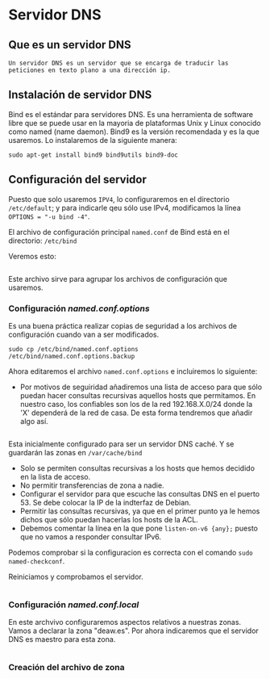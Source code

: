 # Servidor DNS

## Que es un servidor DNS

    Un servidor DNS es un servidor que se encarga de traducir las peticiones en texto plano a una dirección ip.

## Instalación de servidor DNS 

Bind es el estándar para servidores DNS. Es una herramienta de software libre que se puede usar en la mayoria de plataformas Unix y Linux conocido como named (name daemon).
Bind9 es la versión recomendada y es la que usaremos. Lo instalaremos de la siguiente manera:

``sudo apt-get install bind9 bind9utils bind9-doc``

## Configuración del servidor

Puesto que solo usaremos ``IPV4``, lo configuraremos en el directorio ``/etc/default``; y para indicarle qeu sólo use IPv4, modificamos la línea ``OPTIONS = "-u bind -4"``.

El archivo de configuración principal ``named.conf`` de Bind está en el directorio: ``/etc/bind``

Veremos esto:

![]()

Este archivo sirve para agrupar los archivos de configuración que usaremos. 

### Configuración *named.conf.options*

Es una buena práctica realizar copias de seguridad a los archivos de configuración cuando van a ser modificados.

``sudo cp /etc/bind/named.conf.options /etc/bind/named.conf.options.backup``

Ahora editaremos el archivo ``named.conf.options`` e incluiremos lo siguiente:

- Por motivos de seguiridad añadiremos una lista de acceso para que sólo puedan hacer consultas recursivas aquellos hosts que permitamos.
    En nuestro caso, los confiables son los de la red 192.168.X.0/24 donde la 'X' dependerá de la red de casa. De esta forma tendremos que añadir algo así.

![]()

Esta inicialmente configurado para ser un servidor DNS caché. Y se guardarán las zonas en ``/var/cache/bind``

- Solo se permiten consultas recursivas a los hosts que hemos decidido en la lista de acceso.
- No permitir transferencias de zona a nadie.
- Configurar el servidor para que escuche las consultas DNS en el puerto 53. Se debe colocar la IP de la indterfaz de Debian.
- Permitir las consultas recursivas, ya que en el primer punto ya le hemos dichos que sólo puedan hacerlas los hosts de la ACL.
- Debemos comentar la línea en la que pone ``listen-on-v6 {any};`` puesto que no vamos a responder consultar IPv6.

Podemos comprobar si la configuracion es correcta con el comando ``sudo named-checkconf``.

Reiniciamos y comprobamos el servidor.

![]()

### Configuración *named.conf.local*

En este archvivo configuraremos aspectos relativos a nuestras zonas. Vamos a declarar la zona "deaw.es". Por ahora indicaremos que el servidor DNS es maestro para esta zona.

![]()

### Creación del archivo de zona



